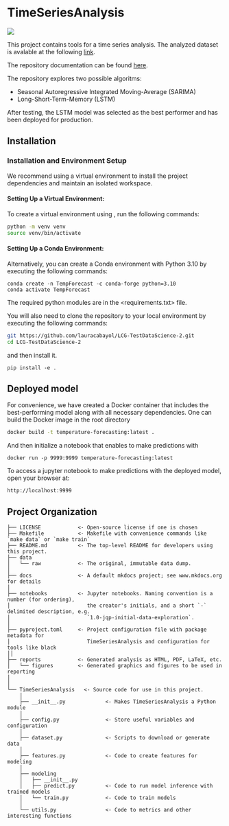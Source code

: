 # TimeSeriesAnalysis

<a target="_blank" href="https://cookiecutter-data-science.drivendata.org/">
    <img src="https://img.shields.io/badge/CCDS-Project%20template-328F97?logo=cookiecutter" />
</a>

This project contains tools for a time series analysis. The analyzed dataset is avalable at the following [link](https://www.kaggle.com/datasets/berkeleyearth/climate-change-earth-surface-temperature-data/data).

The repository documentation can be found [here](https://lauracabayol.github.io/LCG-TestDataScience-2/).

The repository explores two possible algoritms: 
- Seasonal Autoregressive Integrated Moving-Average (SARIMA)
- Long-Short-Term-Memory (LSTM)

After testing, the LSTM model was selected as the best performer and has been deployed for production.

## Installation

### Installation and Environment Setup
We recommend using a virtual environment to install the project dependencies and maintain an isolated workspace.
#### Setting Up a Virtual Environment:
To create a virtual environment using <venv>, run the following commands:
```bash
python -m venv venv
source venv/bin/activate   
```
#### Setting Up a Conda Environment:
Alternatively, you can create a Conda environment with Python 3.10 by executing the following commands:
```
conda create -n TempForecast -c conda-forge python=3.10
conda activate TempForecast
```
The required python modules are in the <requirements.txt> file.

You will also need to clone the repository to your local environment by executing the following commands:

```bash
git https://github.com/lauracabayol/LCG-TestDataScience-2.git
cd LCG-TestDataScience-2
```
and then install it.

```
pip install -e .
``` 

## Deployed model
For convenience, we have created a Docker container that includes the best-performing model along with all necessary dependencies. One can build the Docker image in the root directory 
```bash
docker build -t temperature-forecasting:latest .
```
And then initialize a notebook that enables to make predictions with
```
docker run -p 9999:9999 temperature-forecasting:latest
```
To access a jupyter notebook to make predictions with the deployed model, open your browser at:
```
http://localhost:9999
```

## Project Organization

```
├── LICENSE            <- Open-source license if one is chosen
├── Makefile           <- Makefile with convenience commands like `make data` or `make train`
├── README.md          <- The top-level README for developers using this project.
├── data
│   └── raw            <- The original, immutable data dump.
│
├── docs               <- A default mkdocs project; see www.mkdocs.org for details
│
├── notebooks          <- Jupyter notebooks. Naming convention is a number (for ordering),
│                         the creator's initials, and a short `-` delimited description, e.g.
│                         `1.0-jqp-initial-data-exploration`.
│
├── pyproject.toml     <- Project configuration file with package metadata for 
│                         TimeSeriesAnalysis and configuration for tools like black
││
├── reports            <- Generated analysis as HTML, PDF, LaTeX, etc.
│   └── figures        <- Generated graphics and figures to be used in reporting
│
│
└── TimeSeriesAnalysis   <- Source code for use in this project.
    │
    ├── __init__.py             <- Makes TimeSeriesAnalysis a Python module
    │
    ├── config.py               <- Store useful variables and configuration
    │
    ├── dataset.py              <- Scripts to download or generate data
    │
    ├── features.py             <- Code to create features for modeling
    │
    ├── modeling                
    │   ├── __init__.py 
    │   ├── predict.py          <- Code to run model inference with trained models          
    │   └── train.py            <- Code to train models
    │
    └── utils.py                <- Code to metrics and other interesting functions 
```


